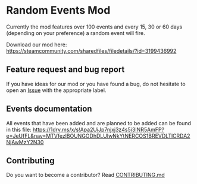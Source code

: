 # Random Events Mod
Currently the mod features over 100 events and every 15, 30 or 60 days (depending on your preference) a random event will fire.

Download our mod here: https://steamcommunity.com/sharedfiles/filedetails/?id=3199436992

## Feature request and bug report
If you have ideas for our mod or you have found a bug, do not hesitate to open an [Issue](https://github.com/klimPaskov/Random-Events-Mod/issues) with the appropriate label.

## Events documentation
All events that have been added and are planned to be added can be found in this file: https://1drv.ms/x/s!Apa2UiJp7njxj3z4s5i3INR5AmFP?e=JeUfFL&nav=MTVfezlBOUNGODhDLUIwNkYtNERCOS1BREVDLTlCRDA2NjAwMzY2N30

## Contributing
Do you want to become a contributor? Read [CONTRIBUTING.md](CONTRIBUTING.md)

